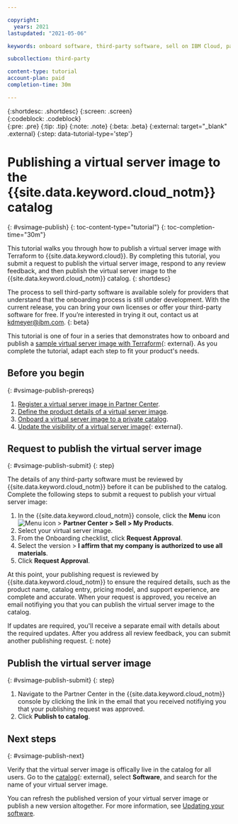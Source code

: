 ```yaml
---

copyright:
  years: 2021
lastupdated: "2021-05-06"

keywords: onboard software, third-party software, sell on IBM Cloud, partner center, virtual server image, virtual machine image, image, vm, vsi, publish, Terraform, tutorial, sample

subcollection: third-party

content-type: tutorial
account-plan: paid
completion-time: 30m 

---
```


{:shortdesc: .shortdesc}
{:screen: .screen}  
{:codeblock: .codeblock}  
{:pre: .pre}
{:tip: .tip}
{:note: .note}
{:beta: .beta}
{:external: target="_blank" .external}
{:step: data-tutorial-type='step'} 


# Publishing a virtual server image to the {{site.data.keyword.cloud_notm}} catalog
{: #vsimage-publish}
{: toc-content-type="tutorial"} 
{: toc-completion-time="30m"} 

This tutorial walks you through how to publish a virtual server image with Terraform to {{site.data.keyword.cloud}}. By completing this tutorial, you submit a request to publish the virtual server image, respond to any review feedback, and then publish the virtual server image to the {{site.data.keyword.cloud_notm}} catalog.
{: shortdesc}

The process to sell third-party software is available solely for providers that understand that the onboarding process is still under development. With the current release, you can bring your own licenses or offer your third-party software for free. If you’re interested in trying it out, contact us at kdmeyer@ibm.com.
{: beta}

This tutorial is one of four in a series that demonstrates how to onboard and publish a [sample virtual server image with Terraform](https://github.com/IBM-Cloud/isv-vsi-product-deploy-sample/tree/v1.0){: external}. As you complete the tutorial, adapt each step to fit your product's needs.

## Before you begin
{: #vsimage-publish-prereqs}

1. [Register a virtual server image in Partner Center](/docs/third-party?topic=third-party-vsimage-register).
1. [Define the product details of a virtual server image](/docs/third-party?topic=third-party-vsimage-define).
1. [Onboard a virtual server image to a private catalog](/docs/third-party?topic=third-party-vsimage-onboard).
1. [Update the visibility of a virtual server image](https://github.com/IBM-Cloud/isv-vsi-product-deploy-sample#update-the-visibility-of-your-image-patch-api){: external}.

## Request to publish the virtual server image
{: #vsimage-publish-submit}
{: step}

The details of any third-party software must be reviewed by {{site.data.keyword.cloud_notm}} before it can be published to the catalog. Complete the following steps to submit a request to publish your virtual server image:

1. In the {{site.data.keyword.cloud_notm}} console, click the **Menu** icon ![Menu icon](../icons/icon_hamburger.svg) > **Partner Center > Sell > My Products**.
1. Select your virtual server image.  
1. From the Onboarding checklist, click **Request Approval**. 
1. Select the version > **I affirm that my company is authorized to use all materials**. 
1. Click **Request Approval**.

At this point, your publishing request is reviewed by {{site.data.keyword.cloud_notm}} to ensure the required details, such as the product name, catalog entry, pricing model, and support experience, are complete and accurate. When your request is approved, you receive an email notifiying you that you can publish the virtual server image to the catalog. 

If updates are required, you'll receive a separate email with details about the required updates. After you address all review feedback, you can submit another publishing request.
{: note} 

## Publish the virtual server image
{: #vsimage-publish-submit}
{: step}

1. Navigate to the Partner Center in the {{site.data.keyword.cloud_notm}} console by clicking the link in the email that you received notifiying you that your publishing request was approved.
1. Click **Publish to catalog**.

## Next steps
{: #vsimage-publish-next}

Verify that the virtual server image is offically live in the catalog for all users. Go to the [catalog](https://cloud.ibm.com/catalog){: external}, select **Software**, and search for the name of your virtual server image. 



You can refresh the published version of your virtual server image or publish a new version altogether. For more information, see [Updating your software](/docs/third-party?topic=account-update-private).


